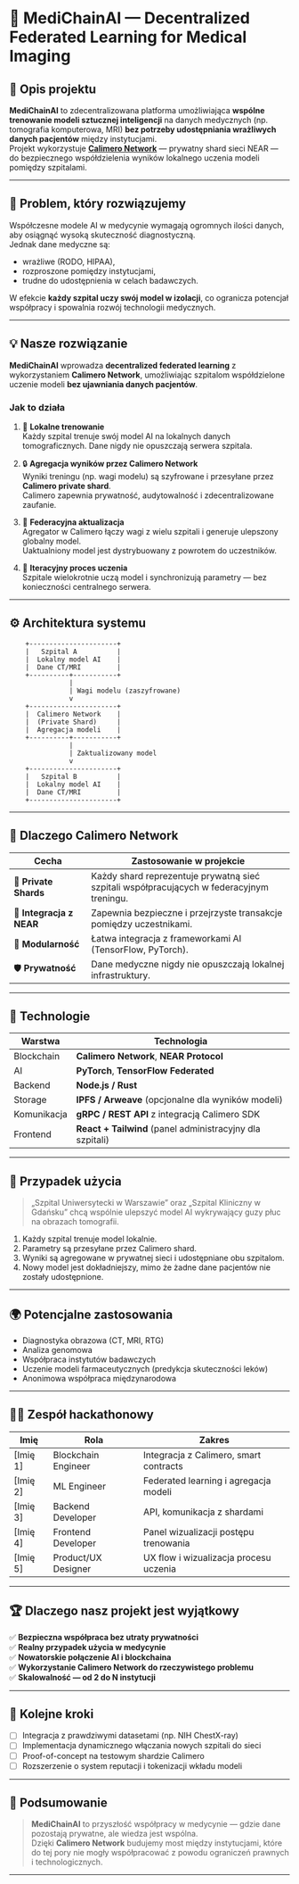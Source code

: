 # 🧠 MediChainAI — Decentralized Federated Learning for Medical Imaging

## 📖 Opis projektu

**MediChainAI** to zdecentralizowana platforma umożliwiająca **wspólne trenowanie modeli sztucznej inteligencji** na danych medycznych (np. tomografia komputerowa, MRI) **bez potrzeby udostępniania wrażliwych danych pacjentów** między instytucjami.  
Projekt wykorzystuje **[Calimero Network](https://docs.calimero.network/introduction/what-is-calimero)** — prywatny shard sieci NEAR — do bezpiecznego współdzielenia wyników lokalnego uczenia modeli pomiędzy szpitalami.

---

## 🎯 Problem, który rozwiązujemy

Współczesne modele AI w medycynie wymagają ogromnych ilości danych, aby osiągnąć wysoką skuteczność diagnostyczną.  
Jednak dane medyczne są:

- wrażliwe (RODO, HIPAA),
- rozproszone pomiędzy instytucjami,
- trudne do udostępnienia w celach badawczych.

W efekcie **każdy szpital uczy swój model w izolacji**, co ogranicza potencjał współpracy i spowalnia rozwój technologii medycznych.

---

## 💡 Nasze rozwiązanie

**MediChainAI** wprowadza **decentralized federated learning** z wykorzystaniem **Calimero Network**, umożliwiając szpitalom współdzielone uczenie modeli **bez ujawniania danych pacjentów**.

### Jak to działa

1. 🏥 **Lokalne trenowanie**  
   Każdy szpital trenuje swój model AI na lokalnych danych tomograficznych. Dane nigdy nie opuszczają serwera szpitala.

2. 🔒 **Agregacja wyników przez Calimero Network**  
   Wyniki treningu (np. wagi modelu) są szyfrowane i przesyłane przez **Calimero private shard**.  
   Calimero zapewnia prywatność, audytowalność i zdecentralizowane zaufanie.

3. 🤝 **Federacyjna aktualizacja**  
   Agregator w Calimero łączy wagi z wielu szpitali i generuje ulepszony globalny model.  
   Uaktualniony model jest dystrybuowany z powrotem do uczestników.

4. 🧩 **Iteracyjny proces uczenia**  
   Szpitale wielokrotnie uczą model i synchronizują parametry — bez konieczności centralnego serwera.

---

## ⚙️ Architektura systemu

```
    +----------------------+
    |   Szpital A          |
    |  Lokalny model AI    |
    |  Dane CT/MRI         |
    +----------+-----------+
               |
               | Wagi modelu (zaszyfrowane)
               v
    +----------------------+
    |  Calimero Network    |
    |  (Private Shard)     |
    |  Agregacja modeli    |
    +----------+-----------+
               |
               | Zaktualizowany model
               v
    +----------------------+
    |   Szpital B          |
    |  Lokalny model AI    |
    |  Dane CT/MRI         |
    +----------------------+

```


---

## 🔐 Dlaczego Calimero Network

| Cecha | Zastosowanie w projekcie |
|-------|--------------------------|
| 🧱 **Private Shards** | Każdy shard reprezentuje prywatną sieć szpitali współpracujących w federacyjnym treningu. |
| 🔗 **Integracja z NEAR** | Zapewnia bezpieczne i przejrzyste transakcje pomiędzy uczestnikami. |
| 🧩 **Modularność** | Łatwa integracja z frameworkami AI (TensorFlow, PyTorch). |
| 🛡️ **Prywatność** | Dane medyczne nigdy nie opuszczają lokalnej infrastruktury. |

---

## 🧬 Technologie

| Warstwa | Technologia |
|----------|--------------|
| Blockchain | **Calimero Network**, **NEAR Protocol** |
| AI | **PyTorch**, **TensorFlow Federated** |
| Backend | **Node.js / Rust** |
| Storage | **IPFS / Arweave** (opcjonalne dla wyników modeli) |
| Komunikacja | **gRPC / REST API** z integracją Calimero SDK |
| Frontend | **React + Tailwind** (panel administracyjny dla szpitali) |

---

## 🚀 Przypadek użycia

> „Szpital Uniwersytecki w Warszawie” oraz „Szpital Kliniczny w Gdańsku” chcą wspólnie ulepszyć model AI wykrywający guzy płuc na obrazach tomografii.

1. Każdy szpital trenuje model lokalnie.  
2. Parametry są przesyłane przez Calimero shard.  
3. Wyniki są agregowane w prywatnej sieci i udostępniane obu szpitalom.  
4. Nowy model jest dokładniejszy, mimo że żadne dane pacjentów nie zostały udostępnione.

---

## 🌍 Potencjalne zastosowania

- Diagnostyka obrazowa (CT, MRI, RTG)  
- Analiza genomowa  
- Współpraca instytutów badawczych  
- Uczenie modeli farmaceutycznych (predykcja skuteczności leków)  
- Anonimowa współpraca międzynarodowa

---

## 🧑‍💻 Zespół hackathonowy

| Imię | Rola | Zakres |
|------|------|--------|
| [Imię 1] | Blockchain Engineer | Integracja z Calimero, smart contracts |
| [Imię 2] | ML Engineer | Federated learning i agregacja modeli |
| [Imię 3] | Backend Developer | API, komunikacja z shardami |
| [Imię 4] | Frontend Developer | Panel wizualizacji postępu trenowania |
| [Imię 5] | Product/UX Designer | UX flow i wizualizacja procesu uczenia |

---

## 🏆 Dlaczego nasz projekt jest wyjątkowy

✅ **Bezpieczna współpraca bez utraty prywatności**  
✅ **Realny przypadek użycia w medycynie**  
✅ **Nowatorskie połączenie AI i blockchaina**  
✅ **Wykorzystanie Calimero Network do rzeczywistego problemu**  
✅ **Skalowalność — od 2 do N instytucji**

---

## 🔮 Kolejne kroki

- [ ] Integracja z prawdziwymi datasetami (np. NIH ChestX-ray)  
- [ ] Implementacja dynamicznego włączania nowych szpitali do sieci  
- [ ] Proof-of-concept na testowym shardzie Calimero  
- [ ] Rozszerzenie o system reputacji i tokenizacji wkładu modeli  

---

## 🧾 Podsumowanie

> **MediChainAI** to przyszłość współpracy w medycynie — gdzie dane pozostają prywatne, ale wiedza jest wspólna.  
> Dzięki **Calimero Network** budujemy most między instytucjami, które do tej pory nie mogły współpracować z powodu ograniczeń prawnych i technologicznych.

---
